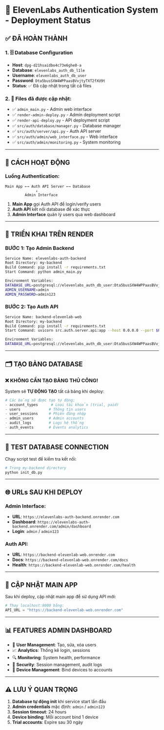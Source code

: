 # 🚀 ElevenLabs Authentication System - Deployment Status

## ✅ ĐÃ HOÀN THÀNH

### 1. 🗄️ Database Configuration
- **Host**: `dpg-d21hsaidbo4c73e6ghe0-a`
- **Database**: `elevenlabs_auth_db_l1le`
- **Username**: `elevenlabs_auth_db_user`
- **Password**: `Dta5busSXW4WPPaasBVvjtyTXT2fXU9t`
- **Status**: ✅ Đã cập nhật trong tất cả files

### 2. 📁 Files đã được cập nhật:
- ✅ `admin_main.py` - Admin web interface
- ✅ `render-admin-deploy.py` - Admin deployment script
- ✅ `render-api-deploy.py` - API deployment script
- ✅ `src/auth/database/manager.py` - Database manager
- ✅ `src/auth/server/api.py` - Auth API server
- ✅ `src/auth/admin/web_interface.py` - Web interface
- ✅ `src/auth/admin/monitoring.py` - System monitoring

---

## 🔄 CÁCH HOẠT ĐỘNG

### Luồng Authentication:
```
Main App ←→ Auth API Server ←→ Database
              ↓
         Admin Interface
```

1. **Main App** gọi Auth API để login/verify users
2. **Auth API** kết nối database để xác thực
3. **Admin Interface** quản lý users qua web dashboard

---

## 🚀 TRIỂN KHAI TRÊN RENDER

### BƯỚC 1: Tạo Admin Backend
```bash
Service Name: elevenlabs-auth-backend
Root Directory: my-backend
Build Command: pip install -r requirements.txt
Start Command: python admin_main.py

Environment Variables:
DATABASE_URL=postgresql://elevenlabs_auth_db_user:Dta5busSXW4WPPaasBVvjtyTXT2fXU9t@dpg-d21hsaidbo4c73e6ghe0-a/elevenlabs_auth_db_l1le
ADMIN_USERNAME=admin
ADMIN_PASSWORD=admin123
```

### BƯỚC 2: Tạo Auth API
```bash
Service Name: backend-elevenlab-web
Root Directory: my-backend
Build Command: pip install -r requirements.txt
Start Command: uvicorn src.auth.server.api:app --host 0.0.0.0 --port $PORT

Environment Variables:
DATABASE_URL=postgresql://elevenlabs_auth_db_user:Dta5busSXW4WPPaasBVvjtyTXT2fXU9t@dpg-d21hsaidbo4c73e6ghe0-a/elevenlabs_auth_db_l1le
```

---

## 🗂️ TẠO BẢNG DATABASE

### ❌ KHÔNG CẦN TẠO BẢNG THỦ CÔNG!

System sẽ **TỰ ĐỘNG TẠO** tất cả bảng khi deploy:

```python
# Các bảng sẽ được tạo tự động:
- account_types      # Loại tài khoản (trial, paid)
- users             # Thông tin users
- user_sessions     # Phiên đăng nhập
- admin_users       # Admin accounts
- audit_logs        # Logs hệ thống
- auth_events       # Events analytics
```

---

## 🧪 TEST DATABASE CONNECTION

Chạy script test để kiểm tra kết nối:
```python
# Trong my-backend directory
python init_db.py
```

---

## 🌐 URLs SAU KHI DEPLOY

### Admin Interface:
- **URL**: `https://elevenlabs-auth-backend.onrender.com`
- **Dashboard**: `https://elevenlabs-auth-backend.onrender.com/admin/dashboard`
- **Login**: `admin` / `admin123`

### Auth API:
- **URL**: `https://backend-elevenlab-web.onrender.com`
- **Docs**: `https://backend-elevenlab-web.onrender.com/docs`
- **Health**: `https://backend-elevenlab-web.onrender.com/health`

---

## 🔄 CẬP NHẬT MAIN APP

Sau khi deploy, cập nhật main app để sử dụng API mới:

```python
# Thay localhost:8000 bằng:
API_URL = "https://backend-elevenlab-web.onrender.com"
```

---

## 📊 FEATURES ADMIN DASHBOARD

- 👥 **User Management**: Tạo, sửa, xóa users
- 📈 **Analytics**: Thống kê login, sessions
- 🔍 **Monitoring**: System health, performance
- 🔐 **Security**: Session management, audit logs
- 📱 **Device Management**: Bind devices to accounts

---

## ⚠️ LƯU Ý QUAN TRỌNG

1. **Database tự động init** khi service start lần đầu
2. **Admin credentials** mặc định: `admin` / `admin123`
3. **Session timeout**: 24 hours
4. **Device binding**: Mỗi account bind 1 device
5. **Trial accounts**: Expire sau 30 ngày 